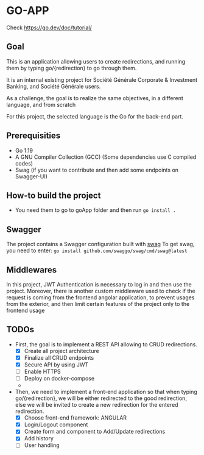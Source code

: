 # GO-APP

Check https://go.dev/doc/tutorial/


## Goal

This is an application allowing users to create redirections, and running them by typing go/{redirection} to go through them.

It is an internal existing project for Société Générale Corporate & Investment Banking, and Société Générale users.

As a challenge, the goal is to realize the same objectives, in a different language, and from scratch

For this project, the selected language is the Go for the back-end part.

## Prerequisities

- Go 1.19
- A GNU Compiler Collection (GCC) (Some dependencies use C compiled codes)
- Swag (if you want to contribute and then add some endpoints on Swagger-UI)

## How-to build the project

- You need them to go to goApp folder and then run `go install .`

## Swagger

The project contains a Swagger configuration built with [swag](https://github.com/swaggo/swag)
To get swag, you need to enter: `go install github.com/swaggo/swag/cmd/swag@latest`

## Middlewares

In this project, JWT Authentication is necessary to log in and then use the project.
Moreover, there is another custom middleware used to check if the request is coming from the frontend angolar application, to prevent usages from the exterior, and then limit certain features of the project only to the frontend usage

## TODOs

- First, the goal is to implement a REST API allowing to CRUD redirections.
    - [x] Create all project architecture
    - [x] Finalize all CRUD endpoints
    - [x] Secure API by using JWT
    - [ ] Enable HTTPS
    - [ ] Deploy on docker-compose
    - 
- Then, we need to implement a front-end application so that when typing go/{redirection}, we will be either redirected to the good redirection, else we will be invited to create a new redirection for the entered redirection.
    - [x] Choose front-end framework: ANGULAR
    - [x] Login/Logout component
    - [x] Create form and component to Add/Update redirections
    - [x] Add history
    - [ ] User handling
